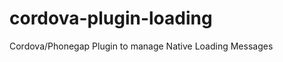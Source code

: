 cordova-plugin-loading
======================

Cordova/Phonegap Plugin to manage Native Loading Messages
